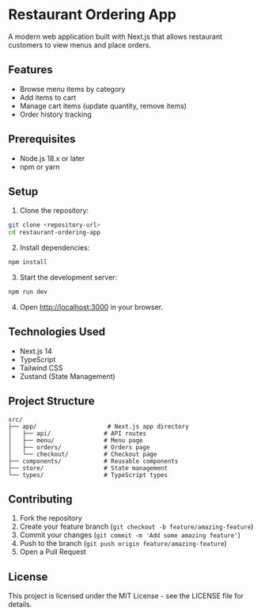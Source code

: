 # Restaurant Ordering App

A modern web application built with Next.js that allows restaurant customers to view menus and place orders.

## Features

- Browse menu items by category
- Add items to cart
- Manage cart items (update quantity, remove items)
- Order history tracking

## Prerequisites

- Node.js 18.x or later
- npm or yarn

## Setup

1. Clone the repository:
```bash
git clone <repository-url>
cd restaurant-ordering-app
```

2. Install dependencies:
```bash
npm install
```

3. Start the development server:
```bash
npm run dev
```

4. Open [http://localhost:3000](http://localhost:3000) in your browser.

## Technologies Used

- Next.js 14
- TypeScript
- Tailwind CSS
- Zustand (State Management)

## Project Structure

```
src/
├── app/                    # Next.js app directory
│   ├── api/               # API routes
│   ├── menu/              # Menu page
│   ├── orders/            # Orders page
│   └── checkout/          # Checkout page
├── components/            # Reusable components
├── store/                 # State management
└── types/                 # TypeScript types
```

## Contributing

1. Fork the repository
2. Create your feature branch (`git checkout -b feature/amazing-feature`)
3. Commit your changes (`git commit -m 'Add some amazing feature'`)
4. Push to the branch (`git push origin feature/amazing-feature`)
5. Open a Pull Request

## License

This project is licensed under the MIT License - see the LICENSE file for details.
